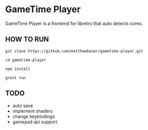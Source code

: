 GameTime Player
===============

GameTime Player is a frontend for libretro that auto detects cores.

HOW TO RUN
----------
`git clone https://github.com/matthewbauer/gametime-player.git`

`cd gametime-player`

`npm install`

`grunt run`

TODO
----

-	auto save
-	implement shaders
-	change keybindings
-	gamepad api support
